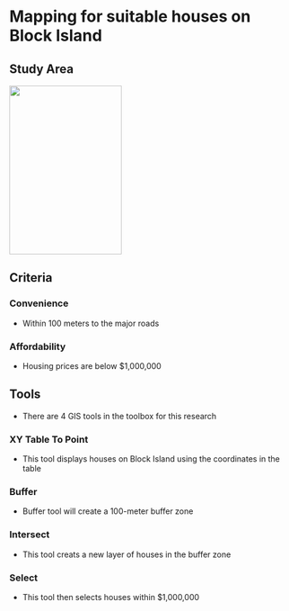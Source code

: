 # Mapping for suitable houses on Block Island

## Study Area
<img src=https://seewesterly.com/wp-content/uploads/2017/09/blockislandmap.jpg width="200" height="300">

## Criteria
### Convenience
- Within 100 meters to the major roads
### Affordability
- Housing prices are below $1,000,000
## Tools
- There are 4 GIS tools in the toolbox for this research

### XY Table To Point

- This tool displays houses on Block Island using the coordinates in the table

### Buffer

- Buffer tool will create a 100-meter buffer zone

### Intersect

- This tool creats a new layer of houses in the buffer zone

### Select

- This tool then selects houses within $1,000,000
